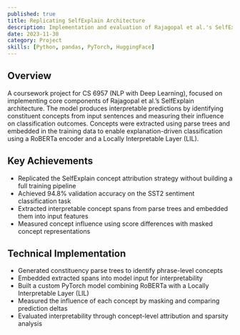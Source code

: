 ```yaml
---
published: true
title: Replicating SelfExplain Architecture
description: Implementation and evaluation of Rajagopal et al.'s SelfExplain architecture for interpretable text classification with concept-level explanations.
date: 2023-11-30
category: Project
skills: [Python, pandas, PyTorch, HuggingFace]
---
```


## Overview

A coursework project for CS 6957 (NLP with Deep Learning), focused on implementing core components of Rajagopal et al.’s SelfExplain architecture. The model produces interpretable predictions by identifying constituent concepts from input sentences and measuring their influence on classification outcomes. Concepts were extracted using parse trees and embedded in the training data to enable explanation-driven classification using a RoBERTa encoder and a Locally Interpretable Layer (LIL).

## Key Achievements

- Replicated the SelfExplain concept attribution strategy without building a full training pipeline
- Achieved 94.8% validation accuracy on the SST2 sentiment classification task
- Extracted interpretable concept spans from parse trees and embedded them into input features
- Measured concept influence using score differences with masked concept representations

## Technical Implementation

- Generated constituency parse trees to identify phrase-level concepts
- Embedded extracted spans into model input for interpretability
- Built a custom PyTorch model combining RoBERTa with a Locally Interpretable Layer (LIL)
- Measured the influence of each concept by masking and comparing prediction deltas
- Evaluated interpretability through concept-level attribution and sparsity analysis
